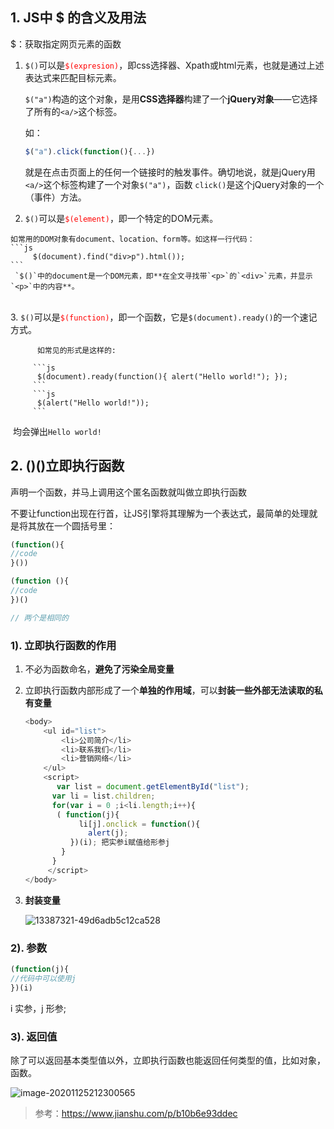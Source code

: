 ## 1. JS中 $ 的含义及用法
$：获取指定网页元素的函数
1. `$()`可以是<font color='red'>`$(expresion)`</font>，即css选择器、Xpath或html元素，也就是通过上述表达式来匹配目标元素。 
	
    `$("a")`构造的这个对象，是用**CSS选择器**构建了一个**jQuery对象**——它选择了所有的`<a/>`这个标签。

	如： 
    ```js
    $("a").click(function(){...})
    ```
    就是在点击页面上的任何一个链接时的触发事件。确切地说，就是jQuery用`<a/>`这个标签构建了一个对象`$("a")`，函数 `click()`是这个jQuery对象的一个（事件）方法。 
    
  2. `$()`可以是<font color='red'>`$(element)`</font>，即一个特定的DOM元素。

    如常用的DOM对象有document、location、form等。如这样一行代码： 
    ```js
         $(document).find("div>p").html()); 
    ```
     `$()`中的document是一个DOM元素，即**在全文寻找带`<p>`的`<div>`元素，并显示`<p>`中的内容**。


​    
   3. `$()`可以是<font color='red'>`$(function)`</font>，即一个函数，它是`$(document).ready()`的一个速记方式。

          如常见的形式是这样的:
         
         ```js
          $(document).ready(function(){ alert("Hello world!"); }); 	
         ```
         ```js
          $(alert("Hello world!"));  	
         ```

​    均会弹出`Hello world!`


## 2. ()()立即执行函数

声明一个函数，并马上调用这个匿名函数就叫做立即执行函数

不要让function出现在行首，让JS引擎将其理解为一个表达式，最简单的处理就是将其放在一个圆括号里：

```js
(function(){
//code
}())

(function (){
//code
})()

// 两个是相同的
```

### 1). 立即执行函数的作用

1. 不必为函数命名，**避免了污染全局变量**

2. 立即执行函数内部形成了一个**单独的作用域**，可以**封装一些外部无法读取的私有变量**

   ```js
   <body>
       <ul id="list">
           <li>公司简介</li>
           <li>联系我们</li>
           <li>营销网络</li>
       </ul>
       <script>
          var list = document.getElementById("list");
         var li = list.children;
         for(var i = 0 ;i<li.length;i++){
          ( function(j){
               li[j].onclick = function(){
                 alert(j);
             })(i); 把实参i赋值给形参j
           }
         }
        </script>  
   </body>
   ```

   

3. **封装变量**

   ![13387321-49d6adb5c12ca528](E:\EPI\查缺补漏！\img\13387321-49d6adb5c12ca528.png)

### 2). 参数

```js
(function(j){
//代码中可以使用j
})(i)
```

i  实参，j  形参;

### 3). 返回值

除了可以返回基本类型值以外，立即执行函数也能返回任何类型的值，比如对象，函数。

![image-20201125212300565](C:\Users\杨佳睿\AppData\Roaming\Typora\typora-user-images\image-20201125212300565.png)

> 参考：https://www.jianshu.com/p/b10b6e93ddec